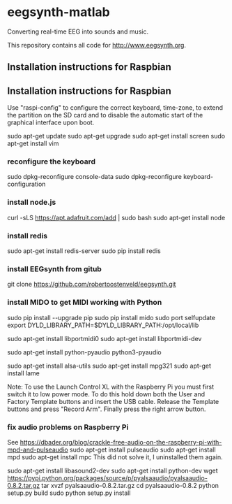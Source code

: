# eegsynth-matlab

Converting real-time EEG into sounds and music.

This repository contains all code for http://www.eegsynth.org.

## Installation instructions for Raspbian

## Installation instructions for Raspbian

Use "raspi-config" to configure the correct keyboard, time-zone,
to extend the partition on the SD card and to disable the automatic
start of the graphical interface upon boot.

sudo apt-get update
sudo apt-get upgrade
sudo apt-get install screen
sudo apt-get install vim

### reconfigure the keyboard
sudo dpkg-reconfigure console-data
sudo dpkg-reconfigure keyboard-configuration

### install node.js
curl -sLS https://apt.adafruit.com/add | sudo bash
sudo apt-get install node

### install redis
sudo apt-get install redis-server
sudo pip install redis

### install EEGsynth from gitub
git clone https://github.com/robertoostenveld/eegsynth.git

### install MIDO to get MIDI working with Python
sudo pip install --upgrade pip
sudo pip install mido
sudo port selfupdate
export DYLD_LIBRARY_PATH=$DYLD_LIBRARY_PATH:/opt/local/lib

sudo apt-get install libportmidi0
sudo apt-get install libportmidi-dev

sudo apt-get install python-pyaudio python3-pyaudio

sudo apt-get install alsa-utils
sudo apt-get install mpg321
sudo apt-get install lame

Note: To use the Launch Control XL with the Raspberry Pi you must
first switch it to low power mode. To do this hold down both the
User and Factory Template buttons and insert the USB cable. Release
the Template buttons and press "Record Arm". Finally press the right
arrow button.

### fix audio problems on Raspberry Pi

See https://dbader.org/blog/crackle-free-audio-on-the-raspberry-pi-with-mpd-and-pulseaudio
sudo apt-get install pulseaudio
sudo apt-get install mpd
sudo apt-get install mpc
This did not solve it, I uninstalled them again.

sudo apt-get install libasound2-dev
sudo apt-get install python-dev
wget https://pypi.python.org/packages/source/p/pyalsaaudio/pyalsaaudio-0.8.2.tar.gz
tar xvzf pyalsaaudio-0.8.2.tar.gz
cd pyalsaaudio-0.8.2
python setup.py build
sudo python setup.py install


